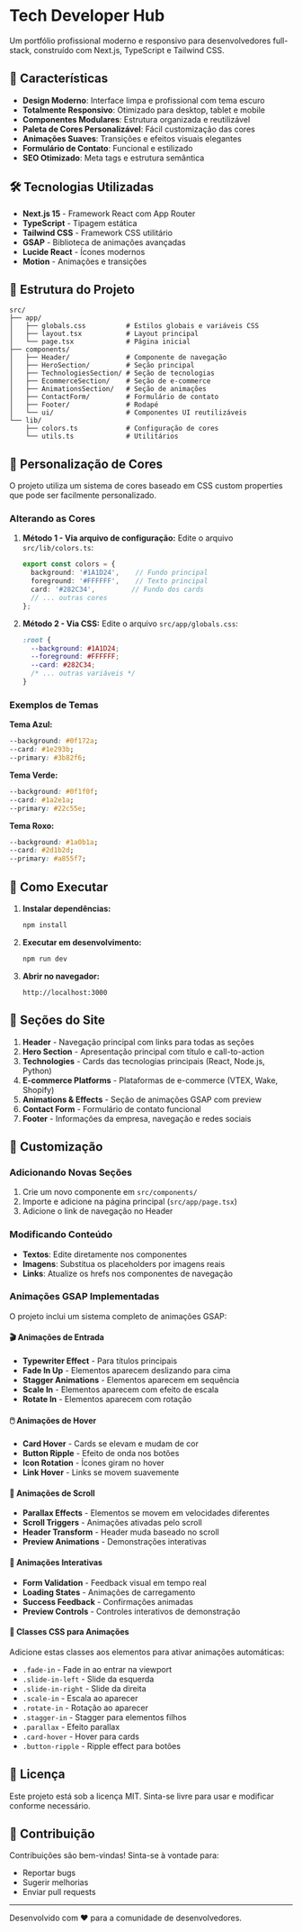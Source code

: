 # Tech Developer Hub

Um portfólio profissional moderno e responsivo para desenvolvedores full-stack, construído com Next.js, TypeScript e Tailwind CSS.

## 🚀 Características

- **Design Moderno**: Interface limpa e profissional com tema escuro
- **Totalmente Responsivo**: Otimizado para desktop, tablet e mobile
- **Componentes Modulares**: Estrutura organizada e reutilizável
- **Paleta de Cores Personalizável**: Fácil customização das cores
- **Animações Suaves**: Transições e efeitos visuais elegantes
- **Formulário de Contato**: Funcional e estilizado
- **SEO Otimizado**: Meta tags e estrutura semântica

## 🛠️ Tecnologias Utilizadas

- **Next.js 15** - Framework React com App Router
- **TypeScript** - Tipagem estática
- **Tailwind CSS** - Framework CSS utilitário
- **GSAP** - Biblioteca de animações avançadas
- **Lucide React** - Ícones modernos
- **Motion** - Animações e transições

## 📁 Estrutura do Projeto

```
src/
├── app/
│   ├── globals.css          # Estilos globais e variáveis CSS
│   ├── layout.tsx           # Layout principal
│   └── page.tsx             # Página inicial
├── components/
│   ├── Header/              # Componente de navegação
│   ├── HeroSection/         # Seção principal
│   ├── TechnologiesSection/ # Seção de tecnologias
│   ├── EcommerceSection/    # Seção de e-commerce
│   ├── AnimationsSection/   # Seção de animações
│   ├── ContactForm/         # Formulário de contato
│   ├── Footer/              # Rodapé
│   └── ui/                  # Componentes UI reutilizáveis
└── lib/
    ├── colors.ts            # Configuração de cores
    └── utils.ts             # Utilitários
```

## 🎨 Personalização de Cores

O projeto utiliza um sistema de cores baseado em CSS custom properties que pode ser facilmente personalizado.

### Alterando as Cores

1. **Método 1 - Via arquivo de configuração:**
   Edite o arquivo `src/lib/colors.ts`:

   ```typescript
   export const colors = {
     background: '#1A1D24',    // Fundo principal
     foreground: '#FFFFFF',    // Texto principal
     card: '#282C34',         // Fundo dos cards
     // ... outras cores
   };
   ```

2. **Método 2 - Via CSS:**
   Edite o arquivo `src/app/globals.css`:

   ```css
   :root {
     --background: #1A1D24;
     --foreground: #FFFFFF;
     --card: #282C34;
     /* ... outras variáveis */
   }
   ```

### Exemplos de Temas

**Tema Azul:**
```css
--background: #0f172a;
--card: #1e293b;
--primary: #3b82f6;
```

**Tema Verde:**
```css
--background: #0f1f0f;
--card: #1a2e1a;
--primary: #22c55e;
```

**Tema Roxo:**
```css
--background: #1a0b1a;
--card: #2d1b2d;
--primary: #a855f7;
```

## 🚀 Como Executar

1. **Instalar dependências:**
   ```bash
   npm install
   ```

2. **Executar em desenvolvimento:**
   ```bash
   npm run dev
   ```

3. **Abrir no navegador:**
   ```
   http://localhost:3000
   ```

## 📱 Seções do Site

1. **Header** - Navegação principal com links para todas as seções
2. **Hero Section** - Apresentação principal com título e call-to-action
3. **Technologies** - Cards das tecnologias principais (React, Node.js, Python)
4. **E-commerce Platforms** - Plataformas de e-commerce (VTEX, Wake, Shopify)
5. **Animations & Effects** - Seção de animações GSAP com preview
6. **Contact Form** - Formulário de contato funcional
7. **Footer** - Informações da empresa, navegação e redes sociais

## 🔧 Customização

### Adicionando Novas Seções

1. Crie um novo componente em `src/components/`
2. Importe e adicione na página principal (`src/app/page.tsx`)
3. Adicione o link de navegação no Header

### Modificando Conteúdo

- **Textos**: Edite diretamente nos componentes
- **Imagens**: Substitua os placeholders por imagens reais
- **Links**: Atualize os hrefs nos componentes de navegação

### Animações GSAP Implementadas

O projeto inclui um sistema completo de animações GSAP:

#### 🎬 Animações de Entrada
- **Typewriter Effect** - Para títulos principais
- **Fade In Up** - Elementos aparecem deslizando para cima
- **Stagger Animations** - Elementos aparecem em sequência
- **Scale In** - Elementos aparecem com efeito de escala
- **Rotate In** - Elementos aparecem com rotação

#### 🖱️ Animações de Hover
- **Card Hover** - Cards se elevam e mudam de cor
- **Button Ripple** - Efeito de onda nos botões
- **Icon Rotation** - Ícones giram no hover
- **Link Hover** - Links se movem suavemente

#### 📜 Animações de Scroll
- **Parallax Effects** - Elementos se movem em velocidades diferentes
- **Scroll Triggers** - Animações ativadas pelo scroll
- **Header Transform** - Header muda baseado no scroll
- **Preview Animations** - Demonstrações interativas

#### 🎯 Animações Interativas
- **Form Validation** - Feedback visual em tempo real
- **Loading States** - Animações de carregamento
- **Success Feedback** - Confirmações animadas
- **Preview Controls** - Controles interativos de demonstração

#### 🎨 Classes CSS para Animações
Adicione estas classes aos elementos para ativar animações automáticas:
- `.fade-in` - Fade in ao entrar na viewport
- `.slide-in-left` - Slide da esquerda
- `.slide-in-right` - Slide da direita
- `.scale-in` - Escala ao aparecer
- `.rotate-in` - Rotação ao aparecer
- `.stagger-in` - Stagger para elementos filhos
- `.parallax` - Efeito parallax
- `.card-hover` - Hover para cards
- `.button-ripple` - Ripple effect para botões

## 📄 Licença

Este projeto está sob a licença MIT. Sinta-se livre para usar e modificar conforme necessário.

## 🤝 Contribuição

Contribuições são bem-vindas! Sinta-se à vontade para:
- Reportar bugs
- Sugerir melhorias
- Enviar pull requests

---

Desenvolvido com ❤️ para a comunidade de desenvolvedores.
